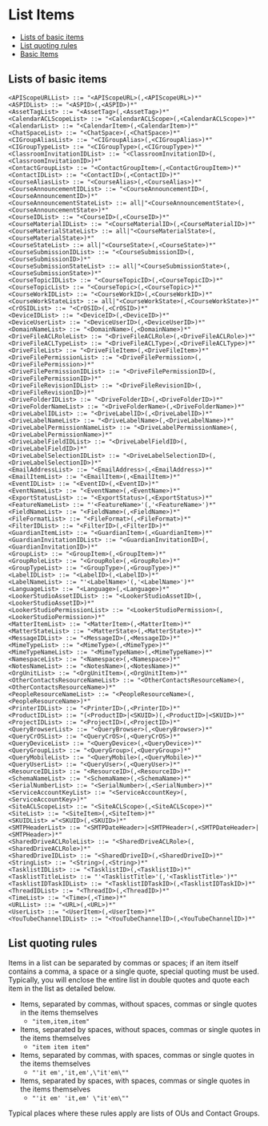 # List Items
- [Lists of basic items](#lists-of-basic-items)
- [List quoting rules](#list-quoting-rules)
- [Basic Items](Basic-Items)

## Lists of basic items
```
<APIScopeURLList> ::= "<APIScopeURL>(,<APIScopeURL>)*"
<ASPIDList> ::= "<ASPID>(,<ASPID>)*"
<AssetTagList> ::= "<AssetTag>(,<AssetTag>)*"
<CalendarACLScopeList> ::= "<CalendarACLScope>(,<CalendarACLScope>)*"
<CalendarList> ::= "<CalendarItem>(,<CalendarItem>)*"
<ChatSpaceList> ::= "<ChatSpace>(,<ChatSpace>)*"
<CIGroupAliasList> ::= "<CIGroupAlias>(,<CIGroupAlias>)*"
<CIGroupTypeList> ::= "<CIGroupType>(,<CIGroupType>)*"
<ClassroomInvitationIDList> ::= "<ClassroomInvitationID>(,<ClassroomInvitationID>)*"
<ContactGroupList> ::= "<ContactGroupItem>(,<ContactGroupItem>)*"
<ContactIDList> ::= "<ContactID>(,<ContactID>)*"
<CourseAliasList> ::= "<CourseAlias>(,<CourseAlias>)*"
<CourseAnnouncementIDList> ::= "<CourseAnnouncementID>(,<CourseAnnouncementID>)*"
<CourseAnnouncementStateList> ::= all|"<CourseAnnouncementState>(,<CourseAnnouncementState>)*"
<CourseIDList> ::= "<CourseID>(,<CourseID>)*"
<CourseMaterialIDList> ::= "<CourseMaterialID>(,<CourseMaterialID>)*"
<CourseMaterialStateList> ::= all|"<CourseMaterialState>(,<CourseMaterialState>)*"
<CourseStateList> ::= all|"<CourseState>(,<CourseState>)*"
<CourseSubmissionIDList> ::= "<CourseSubmissionID>(,<CourseSubmissionID>)*"
<CourseSubmissionStateList> ::= all|"<CourseSubmissionState>(,<CourseSubmissionState>)*"
<CourseTopicIDList> ::= "<CourseTopicID>(,<CourseTopicID>)*"
<CourseTopicList> ::= "<CourseTopic>(,<CourseTopic>)*"
<CourseWorkIDList> ::= "<CourseWorkID>(,<CourseWorkID>)*"
<CourseWorkStateList> ::= all|"<CourseWorkState>(,<CourseWorkState>)*"
<CrOSIDList> ::= "<CrOSID>(,<CrOSID>)*"
<DeviceIDList> ::= "<DeviceID>(,<DeviceID>)*"
<DeviceUserList> ::= "<DeviceUserID>(,<DeviceUserID>)*"
<DomainNameList> ::= "<DomainName>(,<DomainName>)*"
<DriveFileACLRoleList> ::= "<DriveFileACLRole>(,<DriveFileACLRole>)*"
<DriveFileACLTypeList> ::= "<DriveFileACLType>(,<DriveFileACLType>)*"
<DriveFileList> ::= "<DriveFileItem>(,<DriveFileItem>)*"
<DriveFilePermissionList> ::= "<DriveFilePermission>(,<DriveFilePermission>)*"
<DriveFilePermissionIDList> ::= "<DriveFilePermissionID>(,<DriveFilePermissionID>)*"
<DriveFileRevisionIDList> ::= "<DriveFileRevisionID>(,<DriveFileRevisionID>)*"
<DriveFolderIDList> ::= "<DriveFolderID>(,<DriveFolderID>)*"
<DriveFolderNameList> ::= "<DriveFolderName>(,<DriveFolderName>)*"
<DriveLabelIDList> ::= "<DriveLabelID>(,<DriveLabelID>)*"
<DriveLabelNameList> ::= "<DriveLabelName>(,<DriveLabelName>)*"
<DriveLabelPermissionNameList> ::= "<DriveLabelPermissionName>(,<DriveLabelPermissionName>)*"
<DriveLabelFieldIDList> ::= "<DriveLabelFieldID>(,<DriveLabelFieldID>)*"
<DriveLabelSelectionIDList> ::= "<DriveLabelSelectionID>(,<DriveLabelSelectionID>)*"
<EmailAddressList> ::= "<EmailAddress>(,<EmailAddress>)*"
<EmailItemList> ::= "<EmailItem>(,<EmailItem>)*"
<EventIDList> ::= "<EventID>(,<EventID>)*"
<EventNameList> ::= "<EventName>(,<EventName>)*"
<ExportStatusList> ::= "<ExportStatus>(,<ExportStatus>)*"
<FeatureNameList> ::= "'<FeatureName>'(,'<FeatureName>')*"
<FieldNameList> ::= "<FieldName>(,<FieldName>)*"
<FileFormatList> ::= "<FileFormat>(,<FileFormat>)*"
<FilterIDList> ::= "<FilterID>(,<FilterID>)*"
<GuardianItemList> ::= "<GuardianItem>(,<GuardianItem>)*"
<GuardianInvitationIDList> ::= "<GuardianInvitationID>(,<GuardianInvitationID>)*"
<GroupList> ::= "<GroupItem>(,<GroupItem>)*"
<GroupRoleList> ::= "<GroupRole>(,<GroupRole>)*"
<GroupTypeList> ::= "<GroupType>(,<GroupType>)*"
<LabelIDList> ::= "<LabelID>(,<LabelID>)*"
<LabelNameList> ::= "'<LabelName>'(,'<LabelName>')*"
<LanguageList> ::= "<Language>(,<Language>)*"
<LookerStudioAssetIDList> ::= "<LookerStudioAssetID>(,<LookerStudioAssetID>)*"
<LookerStudioPermissionList> ::= "<LookerStudioPermission>(,<LookerStudioPermission>)*"
<MatterItemList> ::= "<MatterItem>(,<MatterItem>)*"
<MatterStateList> ::= "<MatterState>(,<MatterState>)*"
<MessageIDList> ::= "<MessageID>(,<MessageID>)*"
<MimeTypeList> ::= "<MimeType>(,<MimeType>)*"
<MimeTypeNameList> ::= "<MimeTypeName>(,<MimeTypeName>)*"
<NamespaceList> ::= "<Namespace>(,<Namespace>)*"
<NotesNameList> ::= "<NotesName>(,<NotesName>)*"
<OrgUnitList> ::= "<OrgUnitItem>(,<OrgUnitItem>)*"
<OtherContactsResourceNameList> ::= "<OtherContactsResourceName>(,<OtherContactsResourceName>)*"
<PeopleResourceNameList> ::= "<PeopleResourceName>(,<PeopleResourceName>)*"
<PrinterIDList> ::= "<PrinterID>(,<PrinterID>)*"
<ProductIDList> ::= "(<ProductID>|<SKUID>)(,<ProductID>|<SKUID>)*"
<ProjectIDList> ::= "<ProjectID>(,<ProjectID>)*"
<QueryBrowserList> ::= "<QueryBrowser>(,<QueryBrowser>)*"
<QueryCrOSList> ::= "<QueryCrOS>(,<QueryCrOS>)*"
<QueryDeviceList> ::= "<QueryDevice>(,<QueryDevice>)*"
<QueryGroupList> ::= "<QueryGroup>(,<QueryGroup>)*"
<QueryMobileList> ::= "<QueryMobile>(,<QueryMobile>)*"
<QueryUserList> ::= "<QueryUser>(,<QueryUser>)*"
<ResourceIDList> ::= "<ResourceID>(,<ResourceID>)*"
<SchemaNameList> ::= "<SchemaName>(,<SchemaName>)*"
<SerialNumberList> ::= "<SerialNumber>(,<SerialNumber>)*"
<ServiceAccountKeyList> ::= "<ServiceAccountKey>(,<ServiceAccountKey>)*"
<SiteACLScopeList> ::= "<SiteACLScope>(,<SiteACLScope>)*"
<SiteList> ::= "<SiteItem>(,<SiteItem>)*"
<SKUIDList> ="<SKUID>(,<SKUID>)*"
<SMTPHeaderList> ::= "<SMTPDateHeader>|<SMTPHeader>(,<SMTPDateHeader>|<SMTPHeader>)*"
<SharedDriveACLRoleList> ::= "<SharedDriveACLRole>(,<SharedDriveACLRole>)*"
<SharedDriveIDList> ::= "<SharedDriveID>(,<SharedDriveID>)*"
<StringList> ::= "<String>(,<String>)*"
<TasklistIDList> ::= "<TasklistID>(,<TasklistID>)*"
<TasklistTitleList> ::= "'<TasklistTitle>'(,'<TasklistTitle>')*"
<TasklistIDTaskIDList> ::= "<TasklistIDTaskID>(,<TasklistIDTaskID>)*"
<ThreadIDList> ::= "<ThreadID>(,<ThreadID>)*"
<TimeList> ::= "<Time>(,<Time>)*"
<URLList> ::= "<URL>(,<URL>)*"
<UserList> ::= "<UserItem>(,<UserItem>)*"
<YouTubeChannelIDList> ::= "<YouTubeChannelID>(,<YouTubeChannelID>)*"
```
## List quoting rules
Items in a list can be separated by commas or spaces; if an item itself contains a comma, a space or a single quote, special quoting must be used.
Typically, you will enclose the entire list in double quotes and quote each item in the list as detailed below.

- Items, separated by commas, without spaces, commas or single quotes in the items themselves
   * ```"item,item,item"```
- Items, separated by spaces, without spaces, commas or single quotes in the items themselves
   * ```"item item item"```
- Items, separated by commas, with spaces, commas or single quotes in the items themselves
   * ```"'it em','it,em',\"it'em\""```
- Items, separated by spaces, with spaces, commas or single quotes in the items themselves
   * ```"'it em' 'it,em' \"it'em\""```

Typical places where these rules apply are lists of OUs and Contact Groups.
